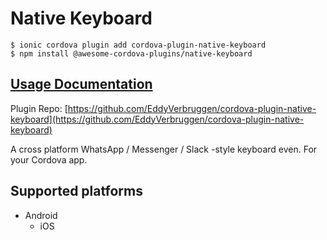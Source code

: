 # Native Keyboard

```
$ ionic cordova plugin add cordova-plugin-native-keyboard
$ npm install @awesome-cordova-plugins/native-keyboard
```

## [Usage Documentation](https://danielsogl.gitbook.io/awesome-cordova-plugins/plugins/native-keyboard/)

Plugin Repo: [https://github.com/EddyVerbruggen/cordova-plugin-native-keyboard](https://github.com/EddyVerbruggen/cordova-plugin-native-keyboard)

A cross platform WhatsApp / Messenger / Slack -style keyboard even. For your Cordova app.

## Supported platforms

- Android
  - iOS
  


